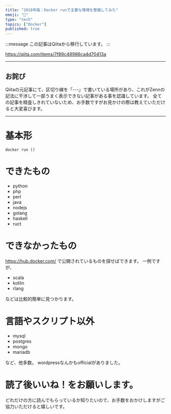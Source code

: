 ```yaml
---
title: "2018年版：Docker runで主要な環境を整備してみた"
emoji: "📝"
type: "tech"
topics: ["Docker"]
published: true
---
```


:::message
この記事はQiitaから移行しています。
:::

https://qiita.com/items/7f89c48986ca4d70413a

-----

## お詫び
Qiitaの元記事にて、区切り線を「---」で書いている場所があり、これがZennの記法に干渉して一部うまく表示できない記事がある事を認識しています。
全ての記事を精査しきれていないため、お手数ですがお見かけの際は教えていただけると大変喜びます。

-----

# 基本形
```
docker run ()
```

# できたもの
- python
- php
- perl
- java
- nodejs
- golang
- haskell
- ruct

# できなかったもの
https://hub.docker.com/ で公開されているものを探せばできます。
一例ですが、

- scala
- kotlin
- rlang

などは比較的簡単に見つかります。

# 言語やスクリプト以外
- mysql
- postgres
- mongo
- mariadb

など、他多数。
wordpressなんかもofficialがありました。

# 読了後いいね！をお願いします。
どれだけの方に読んでもらっているか知りたいので、お手数をおかけしますがご協力いただけると嬉しいです。

